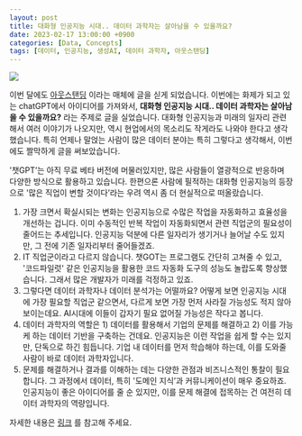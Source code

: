 ```yaml
---
layout: post
title: 대화형 인공지능 시대.. 데이터 과학자는 살아남을 수 있을까요?
date: 2023-02-17 13:00:00 +0900
categories: [Data, Concepts]
tags: [데이터, 인공지능, 생성AI, 데이터 과학자, 아웃스탠딩]
---
```


![](https://wp.outstanding.kr/wp-content/uploads/2023/02/01-chatgpt.jpg)

 이번 달에도 [아웃스탠딩](https://outstanding.kr/) 이라는 매체에 글을 싣게 되었습니다. 이번에는 화제가 되고 있는 chatGPT에서 아이디어를 가져와서, 
 **대화형 인공지능 시대.. 데이터 과학자는 살아남을 수 있을까요?** 라는 주제로 글을 실었습니다. 대화형 인공지능과 미래의 일자리 관련해서 여러 이야기가 나오지만, 역시 현업에서의 목소리도 작게라도 나와야 한다고 생각했습니다. 
 특히 언제나 말얹는 사람이 많은 데이터 분야는 특히 그렇다고 생각해서, 이번에도 짤막하게 글을 써보았습니다.
 
 '챗GPT’는 아직 무료 베타 버전에 머물러있지만, 많은 사람들이 열광적으로 반응하며 다양한 방식으로 활용하고 있습니다. 한편으론 사람에 필적하는 대화형 인공지능의 등장으로 '많은 직업이 변할 것이다’라는 우려 역시 좀 더 현실적으로 떠올랐습니다.
1. 가장 크면서 확실시되는 변화는 인공지능으로 수많은 작업을 자동화하고 효율성을 개선하는 겁니다. 이미 수동적인 반복 작업이 자동화되면서 관련 직업군의 필요성이 줄어드는 추세입니다. 인공지능 덕분에 다른 일자리가 생기거나 늘어날 수도 있지만, 그 전에 기존 일자리부터 줄어들겠죠.
2. IT 직업군이라고 다르지 않습니다. 챗GOT는 프로그램도 간단히 고쳐줄 수 있고, '코드파일럿' 같은 인공지능을 활용한 코드 자동화 도구의 성능도 놀랍도록 향상했습니다. 그래서 많은 개발자가 미래를 걱정하고 있죠.
3. 그렇다면 데이터 과학자나 데이터 분석가는 어떨까요? 어떻게 보면 인공지능 시대에 가장 필요할 직업군 같으면서, 다르게 보면 가장 먼저 사라질 가능성도 적지 않아 보이는데요. AI시대에 이들이 갑자기 필요 없어질 가능성은 작다고 봅니다.
4. 데이터 과학자의 역할은 1) 데이터를 활용해서 기업의 문제를 해결하고 2) 이를 가능케 하는 데이터 기반을 구축하는 건데요. 인공지능은 이런 작업을 쉽게 할 수는 있지만, 단독으로 하긴 힘듭니다. 기업 내 데이터를 먼저 학습해야 하는데, 이를 도와줄 사람이 바로 데이터 과학자입니다.
5. 문제를 해결하거나 결과를 이해하는 데는 다양한 관점과 비즈니스적인 통찰이 필요합니다. 그 과정에서 데이터, 특히 '도메인 지식’과 커뮤니케이션이 매우 중요하죠. 인공지능이 좋은 아이디어를 줄 순 있지만, 이를 문제 해결에 접목하는 건 여전히 데이터 과학자의 역량입니다.


자세한 내용은 [링크](https://outstanding.kr/futureofdatascientist20230210) 를 참고해 주세요. 
